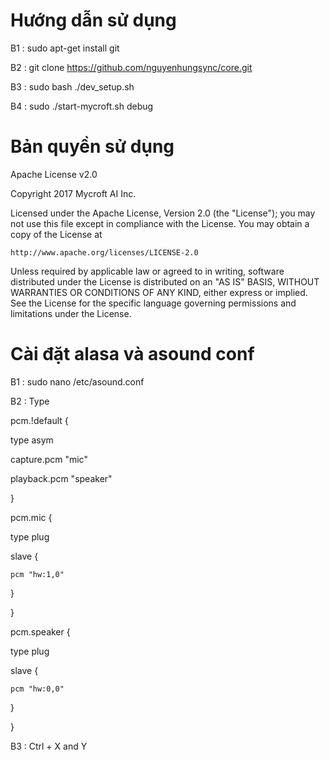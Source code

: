 # Hướng dẫn sử dụng
B1 : sudo apt-get install git


B2 : git clone https://github.com/nguyenhungsync/core.git


B3 : sudo bash ./dev_setup.sh


B4 : sudo ./start-mycroft.sh debug

# Bản quyền sử dụng

 Apache License v2.0
      
 Copyright 2017 Mycroft AI Inc.

 Licensed under the Apache License, Version 2.0 (the "License");
 you may not use this file except in compliance with the License.
 You may obtain a copy of the License at

    http://www.apache.org/licenses/LICENSE-2.0

 Unless required by applicable law or agreed to in writing, software
 distributed under the License is distributed on an "AS IS" BASIS,
 WITHOUT WARRANTIES OR CONDITIONS OF ANY KIND, either express or implied.
 See the License for the specific language governing permissions and
 limitations under the License.
# Cài đặt alasa và asound conf
 
 B1 : sudo nano /etc/asound.conf
 
 B2 : Type 
 
 pcm.!default {
 
  type asym
  
  capture.pcm "mic"
  
  playback.pcm "speaker"
  
}

pcm.mic {

  type plug
  
  slave {
  
    pcm "hw:1,0"
  }
  
}

pcm.speaker {

  type plug
  
  slave {
  
    pcm "hw:0,0"
  }
  
}

B3 : Ctrl + X and Y
  
